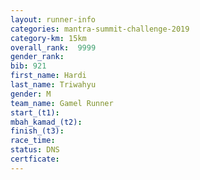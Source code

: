 ```yaml
---
layout: runner-info 
categories: mantra-summit-challenge-2019 
category-km: 15km 
overall_rank:  9999
gender_rank: 
bib: 921
first_name: Hardi
last_name: Triwahyu
gender: M
team_name: Gamel Runner
start_(t1): 
mbah_kamad_(t2): 
finish_(t3): 
race_time: 
status: DNS
certficate: 
---
```

